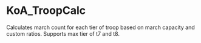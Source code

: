 # KoA_TroopCalc
Calculates march count for each tier of troop based on march capacity and custom ratios. Supports max tier of t7 and t8.

